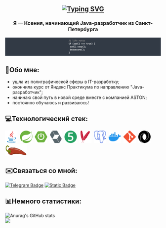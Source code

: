 <h2 align="center">
  <a href="https://git.io/typing-svg"><img src="https://readme-typing-svg.demolab.com?font=Pixelify+Sans&size=40&pause=1000&color=801DF7&center=true&vCenter=true&width=435&lines=Hello%2C+world!" alt="Typing SVG" /></a>
</h2>

<h3 align="center"><b>Я — Ксения, начинающий Java-разработчик из Санкт-Петербурга</b></h3>

<div style="text-align: center;">

![](https://github.com/pursecookie/pursecookie/blob/main/qwqw.png)

</div>

## 🎈Обо мне:


* ушла из полиграфической сферы в IT-разработку;
* окончила курс от Яндекс Практикума по направлению "Java-разработчик";
* начинаю свой путь в новой среде вместе с компанией ASTON;
* постоянно обучаюсь и развиваюсь!

## 💻Технологический стек:


<div>
<img src="https://github.com/pursecookie/pursecookie/blob/main/icons/java-original.svg" title="JAVA 11" width="40" height="40"/>&nbsp
<img src="https://github.com/pursecookie/pursecookie/blob/main/icons/spring-color.svg" title="SPRING FRAMEWORK" width="40" height="40"/>&nbsp
<img src="https://github.com/pursecookie/pursecookie/blob/main/icons/springboot-color.svg" title="SPRING BOOT" width="40" height="40"/>&nbsp
<img src="https://github.com/pursecookie/pursecookie/blob/main/icons/hibernate-color.svg" title="HIBERNATE ORM" width="40" height="40"/>&nbsp
<img src="https://github.com/pursecookie/pursecookie/blob/main/icons/junit5-color.svg" title="JUNIT 5" width="40" height="40"/>&nbsp
<img src="https://github.com/pursecookie/pursecookie/blob/main/icons/apachemaven-color.svg" title="APACHE MAVEN" width="40" height="40"/>&nbsp
<img src="https://github.com/pursecookie/pursecookie/blob/main/icons/postgresql-color.svg" title="POSTGRESQL" width="40" height="40"/>&nbsp
<img src="https://github.com/pursecookie/pursecookie/blob/main/icons/docker-color.svg" title="DOCKER" width="40" height="40"/>&nbsp
<img src="https://github.com/pursecookie/pursecookie/blob/main/icons/git-color.svg" title="GIT" width="40" height="40"/>&nbsp
<img src="https://github.com/pursecookie/pursecookie/blob/main/icons/json-color.svg" title="JSON API" width="40" height="40"/>&nbsp
<img src="https://github.com/pursecookie/pursecookie/blob/main/icons/lombok.svg" title="LOMBOK" width="70" height="40"/>&nbsp
</div>

## ✉️Связаться со мной:


[![Telegram Badge](https://img.shields.io/badge/-@xeviaara-2CA5E0?style=for-the-badge&logo=telegram&logoColor=white&link=https://t.me/xeviaara)](https://t.me/xeviaara)
[![Static Badge](https://img.shields.io/badge/-pursecookie%40yandex.ru-ffcc00?style=for-the-badge&logo=maildotru&logoColor=white&link=mailto:pursecookie@yandex.ru)](mailto:pursecookie@yandex.ru)

## 📊Немного статистики:


![Anurag's GitHub stats](https://github-readme-stats.vercel.app/api?username=pursecookie&show_icons=true&theme=nord)
<br />
![](https://komarev.com/ghpvc/?username=pursecookie&color=blueviolet&style=for-the-badge)

